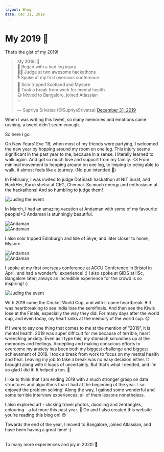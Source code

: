 ```yaml
---
layout: Blog
date: Dec 31, 2019
---
```


# My 2019 💜

That’s the gist of my 2019!

<blockquote class="twitter-tweet"><p lang="en" dir="ltr">My 2019: 💜<br>🤕 Began with a bad leg injury<br>👩‍💼 Judge at two awesome hackathons<br>🎙️ Spoke at my first overseas conference<br>🌄 Solo tripped Scotland and Mysore<br>🧠 Took a break from work for mental health<br>😃 Moved to Bangalore, joined Atlassian<br>✨</p>&mdash; Supriya Srivatsa (@SupriyaSrivatsa) <a href="https://twitter.com/SupriyaSrivatsa/status/1212012490084646912?ref_src=twsrc%5Etfw">December 31, 2019</a></blockquote> <script async src="https://platform.twitter.com/widgets.js" charset="utf-8"></script>


When I was writing this tweet, so many memories and emotions came rushing, a tweet didn’t seem enough.

So here I go.

On New Years’ Eve ’19, when most of my friends were partying, I welcomed the new year by hopping around my room on one leg. This injury seems significant in the past year to me, because in a sense, I literally learned to walk again. And got so much love and support from my family. <3 From minimal movement to hopping around on one leg, to limping to being able to walk, it almost feels like a journey. (No pun intended.🤭)

In February, I was invited to judge DotSlash hackathon at NIT Surat, and HackHer, Kurukshetra at CEG, Chennai. So much energy and enthusiasm at the hackathons! And so humbling to judge them! 

<img src = "../assets/2019-12-31-my-2019/hackathonjudging.jpg" alt="Juding the event" class="blogImg">
  

In March, I had an amazing vacation at Andaman with some of my favourite people!<3 Andaman is stunningly beautiful.

<div class="twoImageGroup">
  <div class="twoImageGroupItem">
    <img src = "../assets/2019-12-31-my-2019/andamanbeach.jpg" alt="Andaman" class="blogImg">
  </div>
  <div class="twoImageGroupItem">
    <img src = "../assets/2019-12-31-my-2019/andaman.jpg" alt="Andaman" class="blogImg">
  </div>
</div>

I also solo tripped Edinburgh and Isle of Skye, and later closer to home, Mysore.

<div class="twoImageGroup">
  <div class="twoImageGroupItem">
    <img src = "../assets/2019-12-31-my-2019/enrouteportree.jpg" alt="Andaman" class="blogImg">
  </div>
  <div class="twoImageGroupItem">
    <img src = "../assets/2019-12-31-my-2019/mysorepalace.jpg" alt="Andaman" class="blogImg">
  </div>
</div>

I spoke at my first overseas conference at ACCU Conference in Bristol in April, and had a wonderful experience! :) I also spoke at GIDS at IISc, Bangalore later; always an incredible experience for the crowd is so inspiring! :)

<img src = "../assets/2019-12-31-my-2019/GIDSummit19.jpg" alt="Juding the event" class="blogImg">

With 2019 came the Cricket World Cup, and with it came heartbreak. 💔 It was heartbreaking to see India lose the semifinals. And then see the Kiwis lose at the Finals, especially the way they did. For many days after the world cup, and even today, my heart sinks at the memory of the world cup. 😟

If I were to say one thing that comes to me at the mention of “2019”, it is mental health. 2019 was super difficult for me because of terrible, heart wrenching anxiety. Even as I type this, my stomach scrunches up at the memories and feelings. Accepting and making conscious efforts to overcome my anxiety has been both my biggest challenge and biggest achievement of 2019. I took a break from work to focus on my mental health and heal. Leaving my job to take a break was no easy decision either. It brought along with it loads of uncertainty. But that’s what I needed, and I’m so glad I did it! It helped a ton. 🙂

I like to think that I am ending 2019 with a much stronger grasp on data structures and algorithms than I had at the beginning of the year. I so enjoyed the problem solving! Along the way, I gained some wonderful and some terrible interview experiences; all of them lessons nonetheless. 

I also explored art - clicking travel photos, doodling and zentangles, colouring - a lot more this past year. 🎨 Oo and I also created this website you're reading this blog on! 😊

Towards the end of the year, I moved to Bangalore, joined Atlassian, and have been having a great time! :)

<br/>
To many more experiences and joy in 2020!  🥂